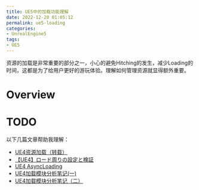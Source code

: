 ```yaml
---
title: UE5中的加载功能理解
date: 2022-12-20 01:05:12
permalink: ue5-loading
categories:
- UnrealEngine5
tags:
- UE5
---
```

资源的加载是非常重要的部分之一，小心的避免Hitching的发生，减少Loading的时间，这都是为了给用户更好的游玩体验。理解如何管理资源就显得额外重要。
<!--more-->

# Overview

# TODO
以下几篇文章帮助我理解：
- [UE4资源加载（转载）](https://blog.csdn.net/qq_43034470/article/details/120888095)
- [【UE4】ロード周りの設定と検証](https://qiita.com/donbutsu17/items/ca8fbf19c1c43b3c465d)
- [UE4 AsyncLoading](https://zhuanlan.zhihu.com/p/95968374)
- [UE4加载模块分析笔记(一)](https://zhuanlan.zhihu.com/p/483311510)
- [UE4加载模块分析笔记（二）](https://zhuanlan.zhihu.com/p/490286818)
